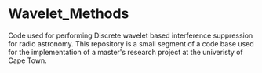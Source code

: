 # Wavelet_Methods
Code used for performing Discrete wavelet based interference suppression for radio astronomy. This repository is a small segment of a code base used for the implementation of a master's research project at the univeristy of Cape Town.
